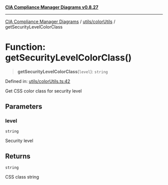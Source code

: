 [**CIA Compliance Manager Diagrams v0.8.27**](../../../README.md)

***

[CIA Compliance Manager Diagrams](../../../modules.md) / [utils/colorUtils](../README.md) / getSecurityLevelColorClass

# Function: getSecurityLevelColorClass()

> **getSecurityLevelColorClass**(`level`): `string`

Defined in: [utils/colorUtils.ts:42](https://github.com/Hack23/cia-compliance-manager/blob/26bb73ca86d23be8656cdd29d12202323a449310/src/utils/colorUtils.ts#L42)

Get CSS color class for security level

## Parameters

### level

`string`

Security level

## Returns

`string`

CSS class string
